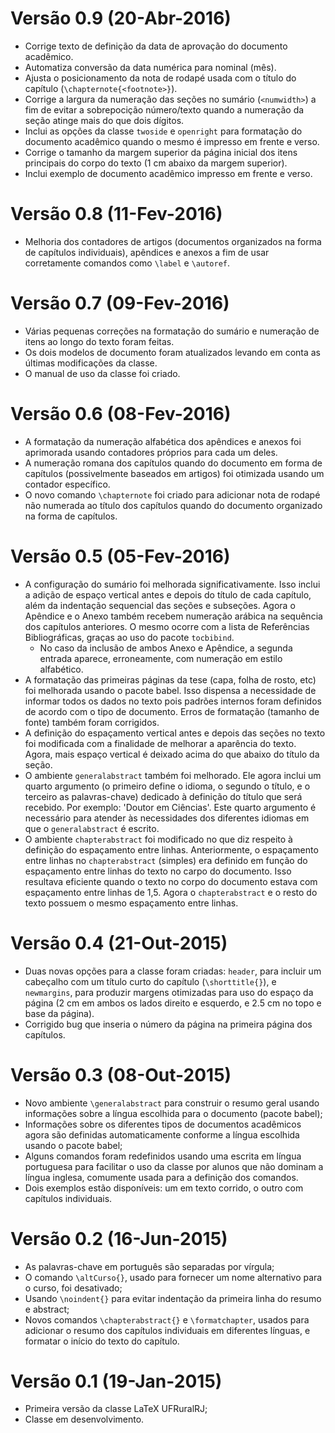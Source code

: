# Versão 0.9 (20-Abr-2016)
* Corrige texto de definição da data de aprovação do documento acadêmico.
* Automatiza conversão da data numérica para nominal (mês).
* Ajusta o posicionamento da nota de rodapé usada com o título do capítulo (`\chapternote{<footnote>}`).
* Corrige a largura da numeração das seções no sumário (`<numwidth>`) a fim de evitar a sobrepocição 
  número/texto quando a numeração da seção atinge mais do que dois dígitos.
* Inclui as opções da classe `twoside` e `openright` para formatação do documento acadêmico quando o mesmo
  é impresso em frente e verso.
* Corrige o tamanho da margem superior da página inicial dos itens principais do corpo do texto (1 cm abaixo 
  da margem superior).
* Inclui exemplo de documento acadêmico impresso em frente e verso.

# Versão 0.8 (11-Fev-2016)
* Melhoria dos contadores de artigos (documentos organizados na forma de capítulos individuais), apêndices e 
anexos a fim de usar corretamente comandos como `\label` e `\autoref`.

# Versão 0.7 (09-Fev-2016)
* Várias pequenas correções na formatação do sumário e numeração de itens ao longo do texto foram feitas.
* Os dois modelos de documento foram atualizados levando em conta as últimas modificações da classe.
* O manual de uso da classe foi criado.

# Versão 0.6 (08-Fev-2016)
* A formatação da numeração alfabética dos apêndices e anexos foi aprimorada usando contadores próprios para 
cada um deles.
* A numeração romana dos capítulos quando do documento em forma de capítulos (possivelmente baseados em 
artigos) foi otimizada usando um contador específico.
* O novo comando ```\chapternote``` foi criado para adicionar nota de rodapé não numerada ao título dos 
capítulos quando do documento organizado na forma de capítulos.

# Versão 0.5 (05-Fev-2016)
* A configuração do sumário foi melhorada significativamente. Isso inclui a adição de espaço vertical antes e
  depois do título de cada capítulo, além da indentação sequencial das seções e subseções. Agora o Apêndice e o
  Anexo também recebem numeração arábica na sequência dos capítulos anteriores. O mesmo ocorre com a lista de
  Referências Bibliográficas, graças ao uso do pacote ```tocbibind```.
    + No caso da inclusão de ambos Anexo e Apêndice, a segunda entrada aparece, erroneamente, com numeração
    em estilo alfabético.
* A formatação das primeiras páginas da tese (capa, folha de rosto, etc) foi melhorada usando o pacote babel.
  Isso dispensa a necessidade de informar todos os dados no texto pois padrões internos foram definidos de
  acordo com o tipo de documento. Erros de formatação (tamanho de fonte) também foram corrigidos.
* A definição do espaçamento vertical antes e depois das seções no texto foi modificada com a finalidade de 
  melhorar a aparência do texto. Agora, mais espaço vertical é deixado acima do que abaixo do título da seção.
* O ambiente ```generalabstract``` também foi melhorado. Ele agora inclui um quarto argumento (o primeiro define o idioma, o segundo o título, e o terceiro as palavras-chave) dedicado à definição do título que será recebido.
  Por exemplo: 'Doutor em Ciências'. Este quarto argumento é necessário para atender às necessidades dos
  diferentes idiomas em que o ```generalabstract``` é escrito.
* O ambiente ```chapterabstract``` foi modificado no que diz respeito à definição do espaçamento entre linhas. 
Anteriormente, o espaçamento entre linhas no ```chapterabstract``` (simples) era definido em função do
espaçamento entre linhas do texto no carpo do documento. Isso resultava eficiente quando o texto no corpo do
documento estava com espaçamento entre linhas de 1,5. Agora o ```chapterabstract``` e o resto do texto possuem o
mesmo espaçamento entre linhas.

# Versão 0.4 (21-Out-2015)
* Duas novas opções para a classe foram criadas: `header`, para incluir um
  cabeçalho com um título curto do capítulo (`\shorttitle{}`), e `newmargins`,
  para produzir margens otimizadas para uso do espaço da página (2 cm em ambos
  os lados direito e esquerdo, e 2.5 cm no topo e base da página).
* Corrigido bug que inseria o número da página na primeira página dos capítulos.

# Versão 0.3 (08-Out-2015)
* Novo ambiente `\generalabstract` para construir o resumo geral usando 
  informações sobre a língua escolhida para o documento (pacote babel);
* Informações sobre os diferentes tipos de documentos acadêmicos agora são 
  definidas automaticamente conforme a língua escolhida usando o pacote babel;
* Alguns comandos foram redefinidos usando uma escrita em língua portuguesa
  para facilitar o uso da classe por alunos que não dominam a língua inglesa,
  comumente usada para a definição dos comandos.
* Dois exemplos estão disponíveis: um em texto corrido, o outro com capítulos
  individuais.

# Versão 0.2 (16-Jun-2015)
* As palavras-chave em português são separadas por vírgula;
* O comando `\altCurso{}`, usado para fornecer um nome alternativo para o curso,
  foi desativado;
* Usando `\noindent{}` para evitar indentação da primeira linha do resumo e
  abstract;
* Novos comandos `\chapterabstract{}` e `\formatchapter`, usados para adicionar
  o resumo dos capítulos individuais em diferentes línguas, e formatar o início
  do texto do capítulo.

# Versão 0.1 (19-Jan-2015)
* Primeira versão da classe LaTeX UFRuralRJ;
* Classe em desenvolvimento.
